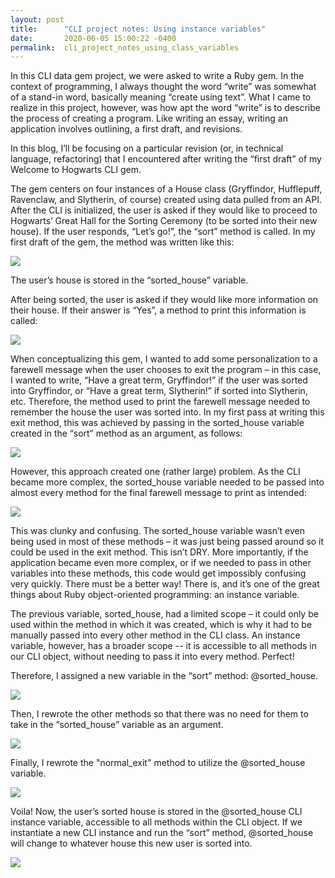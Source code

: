```yaml
---
layout: post
title:      "CLI project notes: Using instance variables"
date:       2020-06-05 15:00:22 -0400
permalink:  cli_project_notes_using_class_variables
---
```



In this CLI data gem project, we were asked to write a Ruby gem. In the context of programming, I always thought the word “write” was somewhat of a stand-in word, basically meaning “create using text”. What I came to realize in this project, however, was how apt the word “write” is to describe the process of creating a program. Like writing an essay, writing an application involves outlining, a first draft, and revisions. 

In this blog, I’ll be focusing on a particular revision (or, in technical language, refactoring) that I encountered after writing the “first draft” of my Welcome to Hogwarts CLI gem.

The gem centers on four instances of a House class (Gryffindor, Hufflepuff, Ravenclaw, and Slytherin, of course) created using data pulled from an API. After the CLI is initialized, the user is asked if they would like to proceed to Hogwarts’ Great Hall for the Sorting Ceremony (to be sorted into their new house). If the user responds, “Let’s go!”, the “sort” method is called. In my first draft of the gem, the method was written like this:

![](https://i.imgur.com/JWEbf0sl.png)

The user’s house is stored in the “sorted_house” variable.

After being sorted, the user is asked if they would like more information on their house. If their answer is “Yes”, a method to print this information is called:

![](https://i.imgur.com/IZf0c5ll.png)

When conceptualizing this gem, I wanted to add some personalization to a farewell message when the user chooses to exit the program – in this case, I wanted to write, “Have a great term, Gryffindor!” if the user was sorted into Gryffindor, or “Have a great term, Slytherin!” if sorted into Slytherin, etc. Therefore, the method used to print the farewell message needed to remember the house the user was sorted into. In my first pass at writing this exit method, this was achieved by passing in the sorted_house variable created in the “sort” method as an argument, as follows:

![](https://i.imgur.com/MtjlUgFl.png)

However, this approach created one (rather large) problem. As the CLI became more complex, the sorted_house variable needed to be passed into almost every method for the final farewell message to print as intended:

![](https://i.imgur.com/1Nq6Psyl.png)

This was clunky and confusing. The sorted_house variable wasn’t even being used in most of these methods – it was just being passed around so it could be used in the exit method. This isn’t DRY. More importantly, if the application became even more complex, or if we needed to pass in other variables into these methods, this code would get impossibly confusing very quickly. There must be a better way! There is, and it’s one of the great things about Ruby object-oriented programming: an instance variable.

The previous variable, sorted_house, had a limited scope – it could only be used within the method in which it was created, which is why it had to be manually passed into every other method in the CLI class. An instance variable, however, has a broader scope -- it is accessible to all methods in our CLI object, without needing to pass it into every method. Perfect!

Therefore, I assigned a new variable in the “sort” method: @sorted_house.

![](https://i.imgur.com/31VoSMZl.png)

Then, I rewrote the other methods so that there was no need for them to take in the “sorted_house” variable as an argument.

![](https://i.imgur.com/5Oixowsl.png)

Finally, I rewrote the "normal_exit" method to utilize the @sorted_house variable.

![](https://i.imgur.com/fN0Rmn8m.png)

Voila! Now, the user’s sorted house is stored in the @sorted_house CLI instance variable, accessible to all methods within the CLI object. If we instantiate a new CLI instance and run the “sort” method, @sorted_house will change to whatever house this new user is sorted into.

![](https://i.imgur.com/jlUHyQCl.png)







